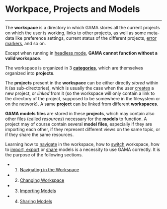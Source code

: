 # Workpace, Projects and Models

---

The **workspace** is a directory in which GAMA stores all the current projects on which the user is working, links to other projects, as well as some meta-data like preference settings, current status of the different projects, [error markers](G__ValidationOfModels.md), and so on.

Except when running in [headless mode](G__Headless.md), **GAMA cannot function without a valid workspace**.

The workspace is organized in 3 **[categories](G__NavigatingWorkspace.md)**, which are themselves organized into **projects**.

The **projects** present in the **workspace** can be either directly _stored_ within it (as sub-directories), which is usually the case when the user [creates](G__EditingModels#Creating_a_first_model.md) a new project, or _linked_ from it (so the workspace will only contain a link to the directory of the project, supposed to be somewhere in the filesystem or on the network). A same **project** can be linked from different **workspaces**.

**GAMA models files** are stored in these **projects**, which may contain also other files (called _resources_) necessary for the **models** to function. A project may of course contain several **model files**, especially if they are importing each other, if they represent different views on the same topic, or if they share the same resources.

Learning how to [navigate](G__NavigatingWorkspace.md) in the workspace, how to [switch](G__ChangingWorkspace.md) workspace, how to [import, export](G__ImportingModels.md) or [share](G__SharingModels.md) models is a necessity to use GAMA correctly. It is the purpose of the following sections.

  * 1. [Navigating in the Workspace](G__NavigatingWorkspace.md)
  * 2. [Changing Workspace](G__ChangingWorkspace.md)
  * 3. [Importing Models](G__ImportingModels.md)
  * 4. [Sharing Models](G__SharingModels.md)